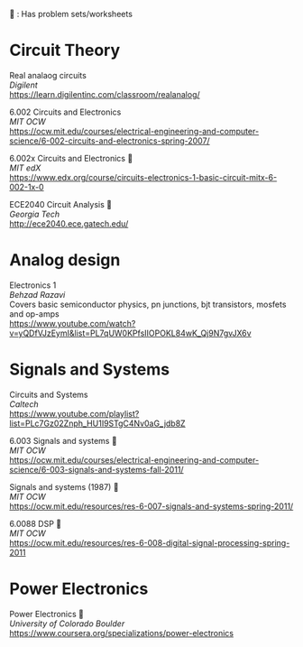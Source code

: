 :notebook: : Has problem sets/worksheets

# Circuit Theory #

Real analaog circuits  
_Digilent_  
https://learn.digilentinc.com/classroom/realanalog/

6.002 Circuits and Electronics  
_MIT OCW_  
https://ocw.mit.edu/courses/electrical-engineering-and-computer-science/6-002-circuits-and-electronics-spring-2007/

6.002x Circuits and Electronics :notebook:  
_MIT edX_  
https://www.edx.org/course/circuits-electronics-1-basic-circuit-mitx-6-002-1x-0

ECE2040 Circuit Analysis :notebook:  
_Georgia Tech_  
http://ece2040.ece.gatech.edu/


# Analog design #

Electronics 1  
_Behzad Razavi_  
Covers basic semiconductor physics, pn junctions, bjt transistors, mosfets and op-amps  
https://www.youtube.com/watch?v=yQDfVJzEymI&list=PL7qUW0KPfsIIOPOKL84wK_Qj9N7gvJX6v


# Signals and Systems #

Circuits and Systems  
_Caltech_  
https://www.youtube.com/playlist?list=PLc7Gz02Znph_HU1I9STgC4Nv0aG_jdb8Z

6.003 Signals and systems :notebook:  
_MIT OCW_  
https://ocw.mit.edu/courses/electrical-engineering-and-computer-science/6-003-signals-and-systems-fall-2011/

Signals and systems (1987) :notebook:  
_MIT OCW_  
https://ocw.mit.edu/resources/res-6-007-signals-and-systems-spring-2011/

6.0088 DSP :notebook:  
_MIT OCW_  
https://ocw.mit.edu/resources/res-6-008-digital-signal-processing-spring-2011


# Power Electronics #

Power Electronics :notebook:  
_University of Colorado Boulder_  
https://www.coursera.org/specializations/power-electronics
